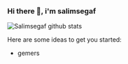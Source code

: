 ### Hi there 👋, i'm salimsegaf

![Salimsegaf github stats](https://github-readme-stats.vercel.app/api?username=salimsea&show_icons=true)

Here are some ideas to get you started:

- gemers
